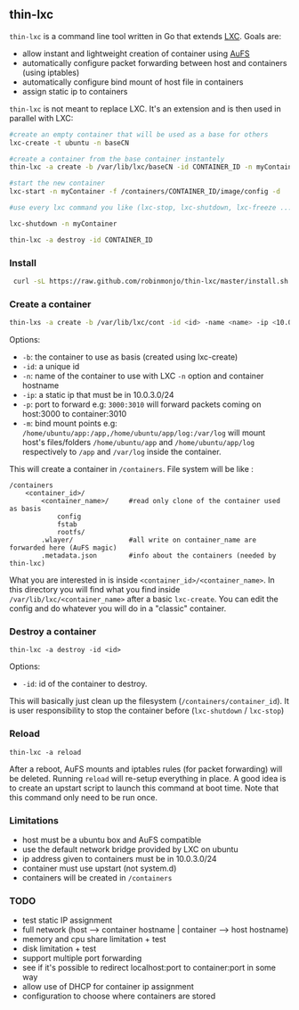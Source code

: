 ## thin-lxc

`thin-lxc` is a command line tool written in Go that extends [LXC](http://linuxcontainers.org/). Goals are:

* allow instant and lightweight creation of container using [AuFS](http://en.wikipedia.org/wiki/Aufs)
* automatically configure packet forwarding between host and containers (using iptables)
* automatically configure bind mount of host file in containers
* assign static ip to containers

`thin-lxc` is not meant to replace LXC. It's an extension and is then used in parallel with LXC:

````bash
#create an empty container that will be used as a base for others
lxc-create -t ubuntu -n baseCN

#create a container from the base container instantely
thin-lxc -a create -b /var/lib/lxc/baseCN -id CONTAINER_ID -n myContainer -ip 10.0.3.67 -p 3000:3010 -m /app/myApp:/app,app/myApp/log:/log

#start the new container
lxc-start -n myContainer -f /containers/CONTAINER_ID/image/config -d

#use every lxc command you like (lxc-stop, lxc-shutdown, lxc-freeze ...)

lxc-shutdown -n myContainer

thin-lxc -a destroy -id CONTAINER_ID
````

### Install

````bash
 curl -sL https://raw.github.com/robinmonjo/thin-lxc/master/install.sh | bash
````

### Create a container

````bash
thin-lxs -a create -b /var/lib/lxc/cont -id <id> -name <name> -ip <10.0.3.xxx> [-p <host_port>:<cont_port>] [-bm <host_path>:<cont_path>,<host_path>:<cont_path>,...]
````

Options:
* `-b`: the container to use as basis (created using lxc-create)
* `-id`: a unique id
* `-n`: name of the container to use with LXC `-n` option and container hostname
* `-ip`: a static ip that must be in 10.0.3.0/24
* `-p`: port to forward e.g: `3000:3010` will forward packets coming on host:3000 to container:3010
* `-m`: bind mount points e.g: `/home/ubuntu/app:/app,/home/ubuntu/app/log:/var/log` will mount host's files/folders `/home/ubuntu/app` and `/home/ubuntu/app/log` respectively to `/app` and `/var/log` inside the container.

This will create a container in `/containers`. File system will be like :

````
/containers
	<container_id>/
		<container_name>/     #read only clone of the container used as basis
			config   
			fstab
			rootfs/  
		.wlayer/              #all write on container_name are forwarded here (AuFS magic)
		.metadata.json        #info about the containers (needed by thin-lxc)
````

What you are interested in is inside `<container_id>/<container_name>`. In this directory you will find what you find inside `/var/lib/lxc/<container_name>` after a basic `lxc-create`. You can edit the config and do whatever you will do in a "classic" container.

### Destroy a container

`thin-lxc -a destroy -id <id>`

Options:
* `-id`: id of the container to destroy.

This will basically just clean up the filesystem (`/containers/container_id`). It is user responsibility to stop the container before (`lxc-shutdown` / `lxc-stop`)

### Reload
`thin-lxc -a reload`

After a reboot, AuFS mounts and iptables rules (for packet forwarding) will be deleted. Running `reload` will re-setup everything in place. A good idea is to create an upstart script to launch this command at boot time. Note that this command only need to be run once.

### Limitations

* host must be a ubuntu box and AuFS compatible
* use the default network bridge provided by LXC on ubuntu
* ip address given to containers must be in 10.0.3.0/24
* container must use upstart (not system.d)
* containers will be created in `/containers`

### TODO

* test static IP assignment
* full network (host --> container hostname | container --> host hostname)
* memory and cpu share limitation + test
* disk limitation + test
* support multiple port forwarding
* see if it's possible to redirect localhost:port to container:port in some way
* allow use of DHCP for container ip assignment
* configuration to choose where containers are stored

